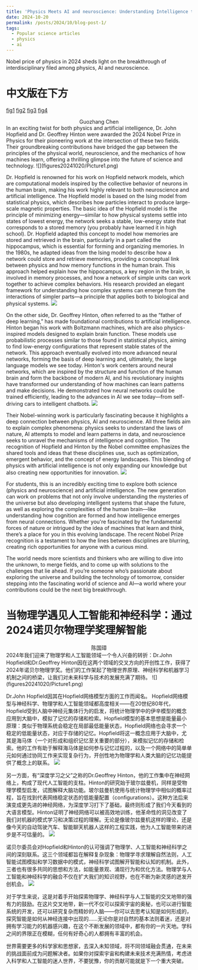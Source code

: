 ```yaml
---
title: 'Physics Meets AI and neuroscience: Understanding Intelligence through Nobel-Winning Insights'
date: 2024-10-20
permalink: /posts/2024/10/blog-post-1/
tags:
  - Popular science articles
  - physics
  - ai
---
```


Nobel price of physics in 2024 sheds light on the breakthrough of interdisciplinary filed among physics, AI and neuroscience.

# 中文版在下方
[fig1](figures20241020/Picture1.png)
[fig2](figures20241020/Picture2.png)
[fig3](figures20241020/Picture3.png)
[fig4](figures20241020/Picture4.png)


<center>Guozhang Chen</center>
In an exciting twist for both physics and artificial intelligence, Dr. John Hopfield and Dr. Geoffrey Hinton were awarded the 2024 Nobel Prize in Physics for their pioneering work at the intersection of these two fields. Their groundbreaking contributions have bridged the gap between the principles of the physical world, neuroscience, and the mechanics of how machines learn, offering a thrilling glimpse into the future of science and technology.
![](figures20241020/Picture1.png)

Dr. Hopfield is renowned for his work on Hopfield network models, which are computational models inspired by the collective behavior of neurons in the human brain, making his work highly relevant to both neuroscience and artificial intelligence. The Hopfield model is based on the Ising model from statistical physics, which describes how particles interact to produce large-scale magnetic properties. The basic idea of the Hopfield model is the principle of minimizing energy—similar to how physical systems settle into states of lowest energy, the network seeks a stable, low-energy state that corresponds to a stored memory (you probably have learned it in high school). Dr. Hopfield adapted this concept to model how memories are stored and retrieved in the brain, particularly in a part called the hippocampus, which is essential for forming and organizing memories. In the 1980s, he adapted ideas from the Ising model to describe how a network could store and retrieve memories, providing a conceptual link between physics and how memory functions in the human brain. This approach helped explain how the hippocampus, a key region in the brain, is involved in memory processes, and how a network of simple units can work together to achieve complex behaviors. His research provided an elegant framework for understanding how complex systems can emerge from the interactions of simpler parts—a principle that applies both to biological and physical systems.
![](figures20241020/Picture2.png)

On the other side, Dr. Geoffrey Hinton, often referred to as the “father of deep learning,” has made foundational contributions to artificial intelligence. Hinton began his work with Boltzmann machines, which are also physics-inspired models designed to explain brain function. These models use probabilistic processes similar to those found in statistical physics, aiming to find low-energy configurations that represent stable states of the network. This approach eventually evolved into more advanced neural networks, forming the basis of deep learning and, ultimately, the large language models we see today. Hinton's work centers around neural networks, which are inspired by the structure and function of the human brain and form the backbone of modern AI, and his revolutionary insights have transformed our understanding of how machines can learn patterns and make decisions. He demonstrated how neural networks could be trained efficiently, leading to the advances in AI we see today—from self-driving cars to intelligent chatbots.
![](figures20241020/Picture3.png)

Their Nobel-winning work is particularly fascinating because it highlights a deep connection between physics, AI and neuroscience. All three fields aim to explain complex phenomena: physics seeks to understand the laws of nature, AI attempts to model and learn patterns in data, and neuroscience seeks to unravel the mechanisms of intelligence and cognition. The recognition of Hopfield and Hinton by the Nobel committee emphasizes the shared tools and ideas that these disciplines use, such as optimization, emergent behavior, and the concept of energy landscapes. This blending of physics with artificial intelligence is not only expanding our knowledge but also creating new opportunities for innovation.
![](figures20241020/Picture4.png)

For students, this is an incredibly exciting time to explore both science (physics and neuroscience) and artificial intelligence. The new generation can work on problems that not only involve understanding the mysteries of the universe but also developing intelligent systems that shape the future, as well as exploring the complexities of the human brain—like understanding how cognition are formed and how intelligence emerges from neural connections. Whether you're fascinated by the fundamental forces of nature or intrigued by the idea of machines that learn and think, there’s a place for you in this evolving landscape. The recent Nobel Prize recognition is a testament to how the lines between disciplines are blurring, creating rich opportunities for anyone with a curious mind.

The world needs more scientists and thinkers who are willing to dive into the unknown, to merge fields, and to come up with solutions to the challenges that lie ahead. If you’re someone who’s passionate about exploring the universe and building the technology of tomorrow, consider stepping into the fascinating world of science and AI—a world where your contributions could be the next big breakthrough.

# 当物理学遇见人工智能和神经科学：通过2024诺贝尔物理学奖理解智能
<center>陈国璋</center>
2024年我们迎来了物理学和人工智能领域一个令人兴奋的转折：Dr.John Hopfield和Dr.Geoffrey Hinton因在这两个领域的交叉方向的开创性工作，获得了2024年诺贝尔物理学奖。他们的工作架起了物理世界原理、神经科学和机器学习机制之间的桥梁，让我们对未来科学与技术的发展充满了期待。
![](figures20241020/Picture1.png)

Dr.John Hopfield因其在Hopfield网络模型方面的工作而闻名。 Hopfield网络模型与神经科学、物理学和人工智能领域都高度相关——在20世纪80年代，Hopfield受到人脑中神经元集体行为的启发，将统计物理学中的伊辛模型的概念应用到大脑中，模拟了记忆的存储和检索。Hopfield模型的基本思想是能量最小原理：类似于物理系统会稳定在局部最低能量状态，Hopfield网络也会寻求一个稳定的低能量状态，对应于存储的记忆。Hopfield将这一概念应用于大脑中，尤其是海马体（一个对形成和组织记忆至关重要的部分），来模拟记忆的存储和检索。他的工作有助于解释海马体是如何参与记忆过程的，以及一个网络中的简单单元如何通过协同工作来实现复杂行为，开创性地为物理学和人类大脑的记忆功能提供了概念上的联系。
![](figures20241020/Picture2.png)

另一方面，有“深度学习之父”之称的Dr.Geoffrey Hinton，他的工作集中在神经网络上，构成了现代人工智能的支柱。Hinton的研究始于玻尔兹曼机，同样是受物理学模型启发，试图解释大脑功能。玻尔兹曼机使用与统计物理学中相似的概率过程，旨在找到代表网络稳定状态的低能量配置（configurations）。这种方法后来演变成更先进的神经网络，为深度学习打下了基础，最终则形成了我们今天看到的大语言模型。Hinton证明了神经网络可以被高效地训练，他革命性的洞见改变了我们对机器的模式学习和决策过程的理解。无论是像玻尔兹曼机这样的理论，还是像今天的自动驾驶汽车、智能聊天机器人这样的工程实践，他为人工智能带来的进步是不可估量的。 
![](figures20241020/Picture3.png)

诺贝尔委员会对Hopfield和Hinton的认可强调了物理学、人工智能和神经科学之间的深刻联系。这三个领域都旨在解释复杂现象：物理学寻求理解自然法则，人工智能试图模拟和学习数据中的模式，神经科学试图解开智能和认知的机制。此外，三者也有很多共同的思想和方法，如能量景观、涌现行为和优化方法。物理学与人工智能和神经科学的融合不仅在扩大我们的知识视野，也在不断为新灵感的迸发开创机会。
![](figures20241020/Picture4.png)

对于学生来说，这是对着手开始探索物理学、神经科学与人工智能的交叉地带的强有力的鼓励。在这片交叉地带，新一代不仅可以探索宇宙的奥秘，也可以进行智能系统的开发，还可以研究复杂而精妙的人脑——你可以去思考认知是如何形成的，探究智能是如何从神经连接中出现的……无论你是对自然的基本法则着迷，还是对拥有学习能力的机器感兴趣，在这个不断发展的领域中，都有你的一片天地。学科之间的界限正在模糊，任何有好奇心的人都拥有丰富的机会。

世界需要更多的科学家和思想家，去深入未知领域，将不同领域融会贯通，在未来的挑战面前成为问题解决者。如果你对探索宇宙和构建未来技术充满热情，考虑进入科学和人工智能的迷人世界，不要犹豫，你的贡献可能就是下一个重大突破。
